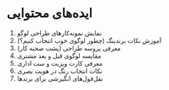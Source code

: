 # ایده‌های محتوایی

1. نمایش نمونه‌کارهای طراحی لوگو
2. آموزش نکات برندینگ (چطور لوگوی خوب انتخاب کنیم؟)
3. معرفی پروسه طراحی (پشت صحنه کار)
4. مقایسه لوگوی قبل و بعد مشتری
5. معرفی کارت ویزیت و ست اداری
6. نکات انتخاب رنگ در هویت بصری
7. نقل‌قول‌های انگیزشی برای برندها
